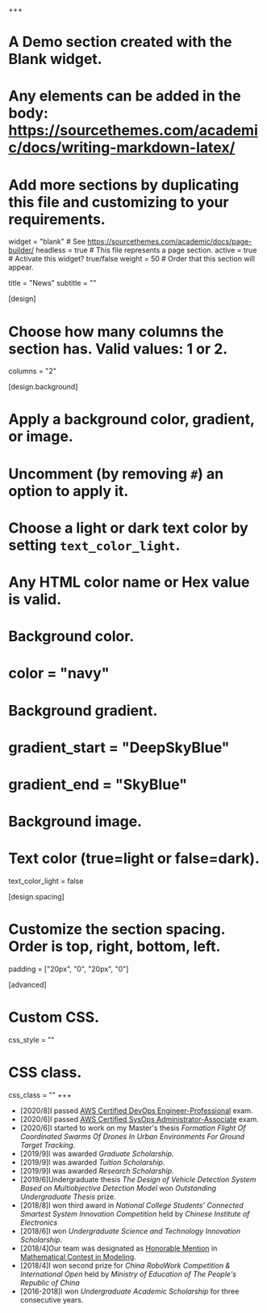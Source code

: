 +++
# A Demo section created with the Blank widget.
# Any elements can be added in the body: https://sourcethemes.com/academic/docs/writing-markdown-latex/
# Add more sections by duplicating this file and customizing to your requirements.

widget = "blank"  # See https://sourcethemes.com/academic/docs/page-builder/
headless = true  # This file represents a page section.
active = true  # Activate this widget? true/false
weight = 50  # Order that this section will appear.

title = "News"
subtitle = ""

[design]
  # Choose how many columns the section has. Valid values: 1 or 2.
  columns = "2"

[design.background]
  # Apply a background color, gradient, or image.
  #   Uncomment (by removing `#`) an option to apply it.
  #   Choose a light or dark text color by setting `text_color_light`.
  #   Any HTML color name or Hex value is valid.

  # Background color.
  # color = "navy"
  
  # Background gradient.
  # gradient_start = "DeepSkyBlue"
  # gradient_end = "SkyBlue"
  
  # Background image.

  # Text color (true=light or false=dark).
  text_color_light = false

[design.spacing]
  # Customize the section spacing. Order is top, right, bottom, left.
  padding = ["20px", "0", "20px", "0"]

[advanced]
 # Custom CSS. 
 css_style = ""
 
 # CSS class.
 css_class = ""
+++

* [2020/8]I passed [AWS Certified DevOps Engineer-Professional](https://excellenthong.ca/publication/DevOps/) exam.
* [2020/6]I passed [AWS Certified SysOps Administrator-Associate](https://excellenthong.ca/publication/SysOps/) exam.
* [2020/6]I started to work on my Master's thesis _Formation Flight Of Coordinated Swarms Of Drones In Urban Environments For Ground Target Tracking_.
* [2019/9]I was awarded _Graduate Scholarship_.
* [2019/9]I was awarded _Tuition Scholarship_.
* [2019/9]I was awarded _Research Scholarship_.
* [2019/6]Undergraduate thesis _The Design of Vehicle Detection System Based on Multiobjective Detection Model_ won _Outstanding Undergraduate Thesis_ prize.
* [2018/8]I won third award in _National College Students' Connected Smartest System Innovation Competition_ held by _Chinese Institute of Electronics_
* [2018/6]I won _Undergraduate Science and Technology Innovation Scholarship_.
* [2018/4]Our team was designated as [Honorable Mention](https://drive.google.com/file/d/12XmdMvFeUBsa4IwbUeeGCrdChDyuKE5i/view?usp=sharing) in [Mathematical Contest in Modeling](https://www.comap.com/undergraduate/contests/mcm/).
* [2018/4]I won second prize for _China RoboWork Competition & International Open_ held by _Ministry of Education of The People's Republic of China_
* [2016-2018]I won _Undergraduate Academic Scholarship_ for three consecutive years.
